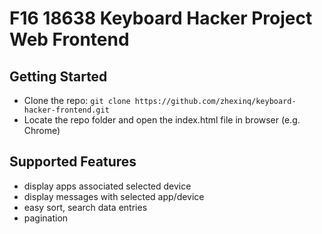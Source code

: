 # F16 18638 Keyboard Hacker Project Web Frontend

## Getting Started

* Clone the repo: `git clone https://github.com/zhexinq/keyboard-hacker-frontend.git`
* Locate the repo folder and open the index.html file in browser (e.g. Chrome)

## Supported Features

* display apps associated selected device
* display messages with selected app/device
* easy sort, search data entries
* pagination
